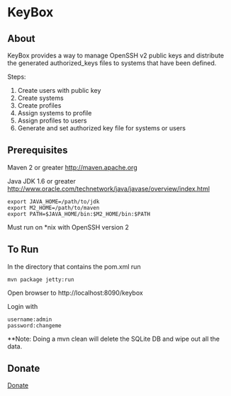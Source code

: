KeyBox
======

About
-----
KeyBox provides a way to manage OpenSSH v2 public keys and distribute the generated authorized_keys files to systems that have been defined.

Steps:
1. Create users with public key
2. Create systems
3. Create profiles
4. Assign systems to profile
5. Assign profiles to users
6. Generate and set authorized key file for systems or users


Prerequisites
-------------
Maven 2 or greater
http://maven.apache.org

Java JDK 1.6 or greater
http://www.oracle.com/technetwork/java/javase/overview/index.html

  
    export JAVA_HOME=/path/to/jdk
    export M2_HOME=/path/to/maven
    export PATH=$JAVA_HOME/bin:$M2_HOME/bin:$PATH

Must run on *nix with OpenSSH version 2

To Run
------
In the directory that contains the pom.xml run

	mvn package jetty:run

Open browser to http://localhost:8090/keybox

Login with 

	username:admin 
	password:changeme

**Note: Doing a mvn clean will delete the SQLite DB and wipe out all the data.

Donate
------

[Donate](https://www.paypal.com/cgi-bin/webscr?cmd=_s-xclick&hosted_button_id=54K7AB3NRBM76)
